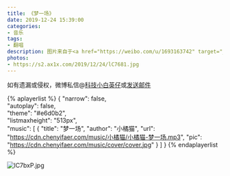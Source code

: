 ```yaml
---
title: 《梦一场》
date: 2019-12-24 15:39:00
categories:
- 音乐
tags:
- 翻唱
description: 图片来自于<a href="https://weibo.com/u/1693163742" target="_blank">萝菽菽</a><br/> “《梦一场》，Merry Christmas❤❤”
photos:
- https://s2.ax1x.com/2019/12/24/lC7681.jpg
---
```


如有遗漏或侵权，微博私信@<a href="https://weibo.com/kjxbyz" target="_blank">科技小白英仔</a>或<a href="mailto:me@chenyifaer.com" target="_blank">发送邮件</a>

{% aplayerlist %}
{
    "narrow": false,                          
    "autoplay": false,                         
    "theme": "#e6d0b2",	  
    "listmaxheight": "513px",                    
    "music": [
        {
            "title": "梦一场",
            "author": "小橘猫",
            "url": "https://cdn.chenyifaer.com/music/小橘猫/小橘猫-梦一场.mp3",
            "pic": "https://cdn.chenyifaer.com/music/cover/cover.jpg"
        }
    ]
}
{% endaplayerlist %}

![lC7bxP.jpg](https://s2.ax1x.com/2019/12/24/lC7bxP.jpg)

